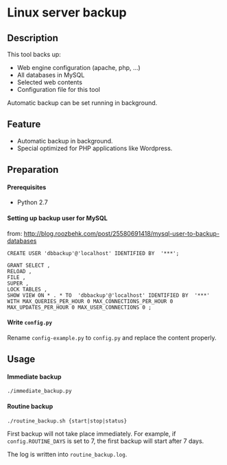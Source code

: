 Linux server backup
======================

## Description

This tool backs up:

+ Web engine configuration (apache, php, ...)
+ All databases in MySQL
+ Selected web contents
+ Configuration file for this tool

Automatic backup can be set running in background.

## Feature

+ Automatic backup in background.
+ Special optimized for PHP applications like Wordpress.

## Preparation

#### Prerequisites

+ Python 2.7

#### Setting up backup user for MySQL

from: http://blog.roozbehk.com/post/25580691418/mysql-user-to-backup-databases

````
CREATE USER 'dbbackup'@'localhost' IDENTIFIED BY  '***';

GRANT SELECT , 
RELOAD , 
FILE , 
SUPER , 
LOCK TABLES , 
SHOW VIEW ON * . * TO  'dbbackup'@'localhost' IDENTIFIED BY  '***' WITH MAX_QUERIES_PER_HOUR 0 MAX_CONNECTIONS_PER_HOUR 0 MAX_UPDATES_PER_HOUR 0 MAX_USER_CONNECTIONS 0 ;
````

#### Write `config.py`

Rename `config-example.py` to `config.py` and replace the content properly.

## Usage

#### Immediate backup

````
./immediate_backup.py
````

#### Routine backup

````
./routine_backup.sh {start|stop|status}
````

First backup will not take place immediately. For example, if `config.ROUTINE_DAYS`
is set to 7, the first backup will start after 7 days.

The log is written into `routine_backup.log`.
